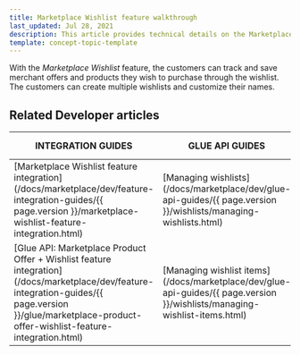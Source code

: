 ```yaml
---
title: Marketplace Wishlist feature walkthrough
last_updated: Jul 28, 2021
description: This article provides technical details on the Marketplace Wishlist feature.
template: concept-topic-template
---
```


With the *Marketplace Wishlist* feature, the customers can track and save merchant offers and products they wish to purchase through the wishlist. The customers can create multiple wishlists and customize their names.

## Related Developer articles

| INTEGRATION GUIDES | GLUE API GUIDES  | DATA IMPORT |
| ------------- | -------------- | ----------- |
| [Marketplace Wishlist feature integration](/docs/marketplace/dev/feature-integration-guides/{{ page.version }}/marketplace-wishlist-feature-integration.html) | [Managing wishlists](/docs/marketplace/dev/glue-api-guides/{{ page.version }}/wishlists/managing-wishlists.html) |             |
| [Glue API: Marketplace Product Offer + Wishlist feature integration](/docs/marketplace/dev/feature-integration-guides/{{ page.version }}/glue/marketplace-product-offer-wishlist-feature-integration.html) | [Managing wishlist items](/docs/marketplace/dev/glue-api-guides/{{ page.version }}/wishlists/managing-wishlist-items.html) |             |
